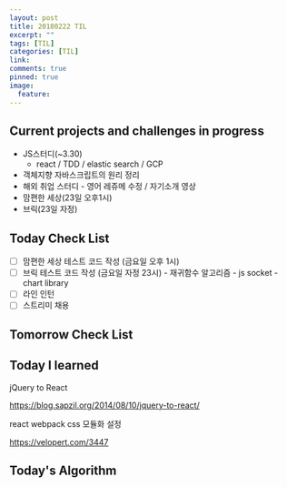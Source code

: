 ```yaml
---
layout: post
title: 20180222 TIL
excerpt: ""
tags: [TIL]
categories: [TIL]
link:
comments: true
pinned: true
image:
  feature:
---
```


## Current projects and challenges in progress

- JS스터디(~3.30)
  - react / TDD / elastic search / GCP 
- 객체지향 자바스크립트의 원리 정리
- 해외 취업 스터디 - 영어 레쥬메 수정 / 자기소개 영상
- 맘편한 세상(23일 오후1시)
- 브릭(23일 자정)

## Today Check List

- [ ] 맘편한 세상 테스트 코드 작성 (금요일 오후 1시)
- [ ] 브릭 테스트 코드 작성 (금요일 자정 23시)
      - 재귀함수 알고리즘
      - js socket
      - chart library
- [ ] 라인 인턴
- [ ] 스트리미 채용

## Tomorrow Check List



## Today I learned

jQuery to React

https://blog.sapzil.org/2014/08/10/jquery-to-react/



react webpack css 모듈화 설정

https://velopert.com/3447



## Today's Algorithm


